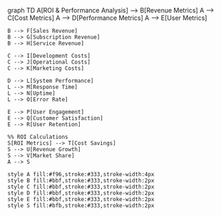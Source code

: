 graph TD
    A[ROI & Performance Analysis] --> B[Revenue Metrics]
    A --> C[Cost Metrics]
    A --> D[Performance Metrics]
    A --> E[User Metrics]
    
    B --> F[Sales Revenue]
    B --> G[Subscription Revenue]
    B --> H[Service Revenue]
    
    C --> I[Development Costs]
    C --> J[Operational Costs]
    C --> K[Marketing Costs]
    
    D --> L[System Performance]
    L --> M[Response Time]
    L --> N[Uptime]
    L --> O[Error Rate]
    
    E --> P[User Engagement]
    E --> Q[Customer Satisfaction]
    E --> R[User Retention]
    
    %% ROI Calculations
    S[ROI Metrics] --> T[Cost Savings]
    S --> U[Revenue Growth]
    S --> V[Market Share]
    A --> S
    
    style A fill:#f96,stroke:#333,stroke-width:4px
    style B fill:#bbf,stroke:#333,stroke-width:2px
    style C fill:#bbf,stroke:#333,stroke-width:2px
    style D fill:#bbf,stroke:#333,stroke-width:2px
    style E fill:#bbf,stroke:#333,stroke-width:2px
    style S fill:#bfb,stroke:#333,stroke-width:2px
